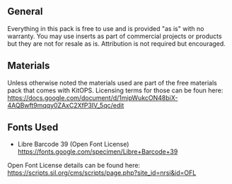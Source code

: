 ## General
Everything in this pack is free to use and is provided "as is" with no warranty. You may use inserts as part of commercial projects or products but they are not for resale as is. Attribution is not required but encouraged.

## Materials
Unless otherwise noted the materials used are part of the free materials pack that comes with KitOPS. Licensing terms for those can be foun here: https://docs.google.com/document/d/1mipWukcON48biX-4AQBwft9mqqy0ZAxC2XfP3IV_5qc/edit

## Fonts Used
* Libre Barcode 39 (Open Font License)  https://fonts.google.com/specimen/Libre+Barcode+39

Open Font License details can be found here: https://scripts.sil.org/cms/scripts/page.php?site_id=nrsi&id=OFL

